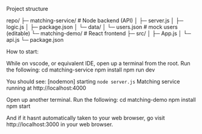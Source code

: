 Project structure

repo/
├─ matching-service/          # Node backend (API)
│  ├─ server.js
│  ├─ logic.js
│  ├─ package.json
│  └─ data/
│     └─ users.json           # mock users (editable)
└─ matching-demo/             # React frontend
   ├─ src/
   │  ├─ App.js
   │  └─ api.js
   └─ package.json



How to start:

While on vscode, or equivalent IDE, open up a terminal from the root.
Run the following:
    cd matching-service
    npm install
    npm run dev

You should see:
    [nodemon] starting `node server.js`
    Matching service running at http://localhost:4000


Open up another terminal.
Run the following:
    cd matching-demo
    npm install
    npm start

And if it hasnt automatically taken to your web browser, go visit
    http://localhost:3000
in your web browser.

